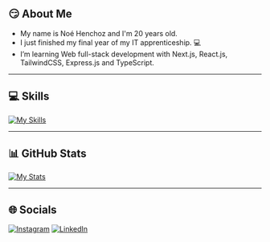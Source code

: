 ## 😏 About Me

* My name is Noé Henchoz and I'm 20 years old.
* I just finished my final year of my IT apprenticeship. 💻
* I’m learning Web full-stack development with Next.js, React.js, TailwindCSS, Express.js and TypeScript.

---

## 💻 Skills

[![My Skills](https://skillicons.dev/icons?i=next,react,ts,express,php,java,tailwind,idea&theme=light)](https://skillicons.dev)

---

## 📊 GitHub Stats

[![My Stats](https://github-readme-stats.vercel.app/api/top-langs/?username=henchoznoe&theme=vue-dark&hide_border=true&include_all_commits=true&langs_count=3)](https://visitcount.itsvg.in)

---

## 🌐 Socials

[![Instagram](https://img.shields.io/badge/Instagram-%23E4405F.svg?logo=Instagram&logoColor=white)](https://instagram.com/henchoznoe) [![LinkedIn](https://img.shields.io/badge/LinkedIn-%230077B5.svg?logo=linkedin&logoColor=white)](https://linkedin.com/in/henchoznoe)
